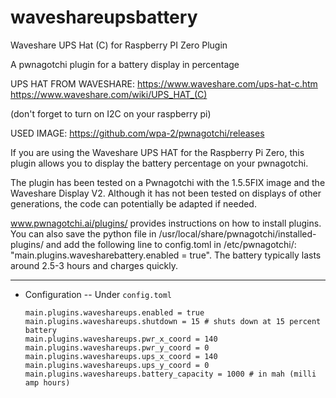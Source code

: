 # waveshareupsbattery
Waveshare UPS Hat (C) for Raspberry PI Zero Plugin

A pwnagotchi plugin for a battery display in percentage

UPS HAT FROM WAVESHARE:
https://www.waveshare.com/ups-hat-c.htm
https://www.waveshare.com/wiki/UPS_HAT_(C)

(don't forget to turn on I2C on your raspberry pi)

USED IMAGE: 
https://github.com/wpa-2/pwnagotchi/releases


If you are using the Waveshare UPS HAT for the Raspberry Pi Zero, 
this plugin allows you to display the battery percentage on your pwnagotchi.

The plugin has been tested on a Pwnagotchi with the 1.5.5FIX image and the Waveshare Display V2. 
Although it has not been tested on displays of other generations, the code can potentially be adapted if needed. 


www.pwnagotchi.ai/plugins/ provides instructions on how to install plugins. 
You can also save the python file in /usr/local/share/pwnagotchi/installed-plugins/ 
and add the following line to config.toml in /etc/pwnagotchi/: "main.plugins.wavesharebattery.enabled = true". 
The battery typically lasts around 2.5-3 hours and charges quickly.

----------------------------------------
- Configuration
-- Under ``config.toml``
  ```
  main.plugins.waveshareups.enabled = true
  main.plugins.waveshareups.shutdown = 15 # shuts down at 15 percent battery
  main.plugins.waveshareups.pwr_x_coord = 140
  main.plugins.waveshareups.pwr_y_coord = 0
  main.plugins.waveshareups.ups_x_coord = 140
  main.plugins.waveshareups.ups_y_coord = 0
  main.plugins.waveshareups.battery_capacity = 1000 # in mah (milli amp hours)
  ```

